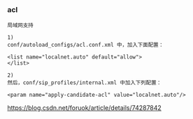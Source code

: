 ### acl
```
局域网支持

1) 
conf/autoload_configs/acl.conf.xml 中，加入下面配置：

<list name="localnet.auto" default="allow">
</list>

2)
然后，conf/sip_profiles/internal.xml 中加入下列配置：

<param name="apply-candidate-acl" value="localnet.auto"/>
```

https://blog.csdn.net/foruok/article/details/74287842

